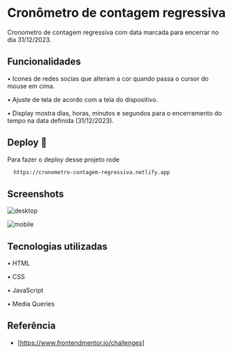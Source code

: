 # Cronômetro de contagem regressiva

Cronometro de contagem regressiva com data marcada para encerrar no dia 31/12/2023.


## Funcionalidades

•	Icones de redes socias que alteram a cor quando passa o cursor do mouse em cima.

•	Ajuste de tela de acordo com a tela do dispositivo.

•	Display mostra dias, horas, minutos e segundos para o encerramento do tempo na data definida (31/12/2023).


## Deploy 🚀

Para fazer o deploy desse projeto rode

```bash
  https://cronometro-contagem-regressiva.netlify.app
```

## Screenshots

![desktop](https://user-images.githubusercontent.com/124107620/226760161-e9283e4a-cf9e-4d04-98fd-3853585615a5.jpeg)

![mobile](https://user-images.githubusercontent.com/124107620/226760182-f746b8a6-f0a1-4ffa-9de5-7ef111b94fe7.jpeg)


## Tecnologias utilizadas

•	HTML

•	CSS

•	JavaScript

•	Media Queries


## Referência

 - [https://www.frontendmentor.io/challenges]
